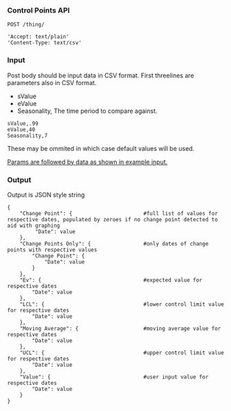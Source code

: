 ### Control Points API

`POST /thing/`

    'Accept: text/plain'
    'Content-Type: text/csv'

### Input

Post body should be input data in CSV format. First threelines are parameters also in CSV format. 

- sValue
- eValue
- Seasonality, The time period to compare against.

```
sValue,.99
eValue,40
Seasonality,7
```    
    
These may be ommited in which case default values will be used.

[Params are followed by data as shown in example input.](https://github.com/zaswsaz/Testread/blob/main/Input.csv)

### Output

Output is JSON style string

    {
        "Change Point": {                       #full list of values for respective dates, populated by zeroes if no change point detected to aid with graphing
             "Date": value
        },
        "Change Points Only": {                 #only dates of change points with respective values
            "Change Point": {
                "Date": value
            }
        },
        "Ev": {                                 #expected value for respective dates
            "Date": value
        },
        "LCL": {                                #lower control limit value for respective dates
            "Date": value
        },
        "Moving Average": {                     #moving average value for respective dates
            "Date": value
        },
        "UCL": {                                #upper control limit value for respective dates
            "Date": value
        },
        "Value": {                              #user input value for respective dates
            "Date": value
        }
    }
